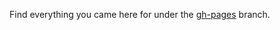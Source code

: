 Find everything you came here for under the [gh-pages](https://github.com/caleorourke/plum/tree/gh-pages) branch.


